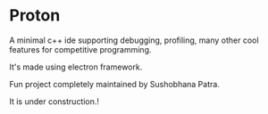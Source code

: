 # Proton
A minimal c++ ide supporting debugging, profiling, many other cool features for competitive programming.

It's made using electron framework.

Fun project completely maintained by Sushobhana Patra.

It is under construction.!
